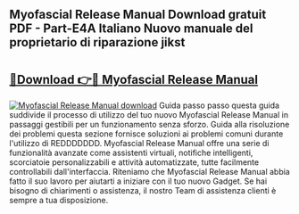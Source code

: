 ## Myofascial Release Manual Download gratuit PDF - Part-E4A Italiano Nuovo manuale del proprietario di riparazione jikst

# <h2><a href="http://df97a8m.blite.top/?on=Myofascial+Release+Manual">🔗Download 👉🔴 Myofascial Release Manual</a></h2>

[![Myofascial Release Manual download](https://i.imgur.com/lujVjoI.png)](http://df97a8m.blite.top/?on=Myofascial+Release+Manual)
Guida passo passo questa guida suddivide il processo di utilizzo del tuo nuovo Myofascial Release Manual in passaggi gestibili per un funzionamento senza sforzo. Guida alla risoluzione dei problemi questa sezione fornisce soluzioni ai problemi comuni durante l'utilizzo di REDDDDDDD. Myofascial Release Manual offre una serie di funzionalità avanzate come assistenti virtuali, notifiche intelligenti, scorciatoie personalizzabili e attività automatizzate, tutte facilmente controllabili dall'interfaccia. Riteniamo che Myofascial Release Manual abbia fatto il suo lavoro per aiutarti a iniziare con il tuo nuovo Gadget. Se hai bisogno di chiarimenti o assistenza, il nostro Team di assistenza clienti è sempre a tua disposizione.
